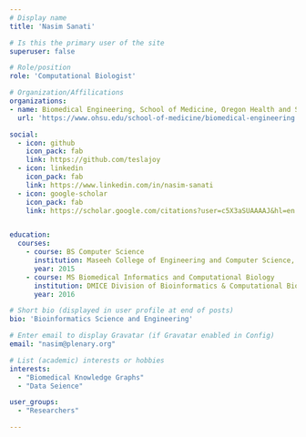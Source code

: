 ```yaml
---
# Display name
title: 'Nasim Sanati'

# Is this the primary user of the site
superuser: false

# Role/position
role: 'Computational Biologist'

# Organization/Affilications
organizations:
- name: Biomedical Engineering, School of Medicine, Oregon Health and Science University
  url: 'https://www.ohsu.edu/school-of-medicine/biomedical-engineering'

social:
  - icon: github
    icon_pack: fab
    link: https://github.com/teslajoy
  - icon: linkedin
    icon_pack: fab
    link: https://www.linkedin.com/in/nasim-sanati
  - icon: google-scholar
    icon_pack: fab
    link: https://scholar.google.com/citations?user=c5X3aSUAAAAJ&hl=en 


education:
  courses:
    - course: BS Computer Science
      institution: Maseeh College of Engineering and Computer Science, Portland State University
      year: 2015
    - course: MS Biomedical Informatics and Computational Biology
      institution: DMICE Division of Bioinformatics & Computational Biomedicine, Oregon Health and Science University
      year: 2016 

# Short bio (displayed in user profile at end of posts)
bio: 'Bioinformatics Science and Engineering'

# Enter email to display Gravatar (if Gravatar enabled in Config)
email: "nasim@plenary.org"

# List (academic) interests or hobbies
interests:
  - "Biomedical Knowledge Graphs"
  - "Data Seience"

user_groups:
  - "Researchers"

---
```


